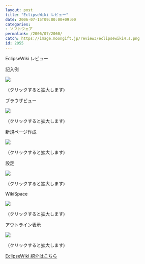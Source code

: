 ```yaml
---
layout: post
title: "EclipseWiki レビュー"
date: 2006-07-15T09:00:00+09:00
categories:
- ソフトウェア
permalink: /2006/07/2060/
catch: https://image.moongift.jp/review3/eclipsewiki4.s.png
id: 2055
---
```

EclipseWiki レビュー  
<!--more-->

記入例

  

[![](https://image.moongift.jp/review3/eclipsewiki1.s.png)](https://image.moongift.jp/review3/eclipsewiki1.png)  
  
（クリックすると拡大します)

  

ブラウザビュー

  

[![](https://image.moongift.jp/review3/eclipsewiki2.s.png)](https://image.moongift.jp/review3/eclipsewiki2.png)  
  
（クリックすると拡大します)

  

新規ページ作成

  

[![](https://image.moongift.jp/review3/eclipsewiki3.s.png)](https://image.moongift.jp/review3/eclipsewiki3.png)  
  
（クリックすると拡大します)

  

設定

  

[![](https://image.moongift.jp/review3/eclipsewiki4.s.png)](https://image.moongift.jp/review3/eclipsewiki4.png)  
  
（クリックすると拡大します)

  

WikiSpace

  

[![](https://image.moongift.jp/review3/eclipsewiki5.s.png)](https://image.moongift.jp/review3/eclipsewiki5.png)  
  
（クリックすると拡大します)

  

アウトライン表示

  

[![](https://image.moongift.jp/review3/eclipsewiki6.s.png)](https://image.moongift.jp/review3/eclipsewiki6.png)  
  
（クリックすると拡大します)

  

[EclipseWiki 紹介はこちら](http://oss.moongift.jp/intro/i-2057.html)

